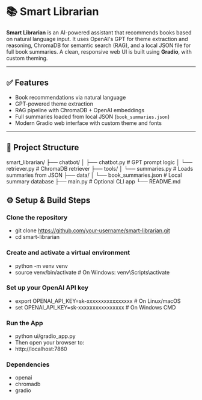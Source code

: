 # 📚 Smart Librarian

**Smart Librarian** is an AI-powered assistant that recommends books based on natural language input. It uses OpenAI's GPT for theme extraction and reasoning, ChromaDB for semantic search (RAG), and a local JSON file for full book summaries. A clean, responsive web UI is built using **Gradio**, with custom theming.

---

## ✅ Features

- Book recommendations via natural language
- GPT-powered theme extraction
- RAG pipeline with ChromaDB + OpenAI embeddings
- Full summaries loaded from local JSON (`book_summaries.json`)
- Modern Gradio web interface with custom theme and fonts

---

## 📁 Project Structure

smart_librarian/
├── chatbot/
│ ├── chatbot.py # GPT prompt logic
│ └── retriever.py # ChromaDB retriever
├── tools/
│ └── summaries.py # Loads summaries from JSON
├── data/
│ └── book_summaries.json # Local summary database
├── main.py # Optional CLI app
└── README.md



## ⚙️ Setup & Build Steps

### Clone the repository
- git clone https://github.com/your-username/smart-librarian.git
- cd smart-librarian

### Create and activate a virtual environment
- python -m venv venv
- source venv/bin/activate      # On Windows: venv\Scripts\activate

### Set up your OpenAI API key
- export OPENAI_API_KEY=sk-xxxxxxxxxxxxxxxx     # On Linux/macOS
- set OPENAI_API_KEY=sk-xxxxxxxxxxxxxxxx         # On Windows CMD

### Run the App
- python ui/gradio_app.py
- Then open your browser to:
- http://localhost:7860


### Dependencies
- openai
- chromadb
- gradio





